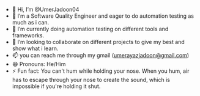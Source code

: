 - 👋 Hi, I’m @UmerJadoon04
- 👀 I’m a Software Quality Engineer and eager to do automation testing as much as i can. 
- 🌱 I’m currently doing automation testing on different tools and frameworks.
- 💞️ I’m looking to collaborate on different projects to give my best and show what i learn.
- 📫 you can reach me through my gmail (umerayazjadoon@gmail.com)
- 😄 Pronouns: He/Him
- ⚡ Fun fact: You can't hum while holding your nose. When you hum, air has to escape through your nose to create the sound, which is impossible if you're holding it shut.


